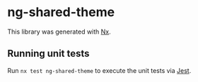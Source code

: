 # ng-shared-theme

This library was generated with [Nx](https://nx.dev).

## Running unit tests

Run `nx test ng-shared-theme` to execute the unit tests via [Jest](https://jestjs.io).
